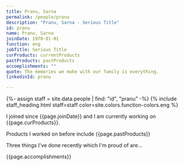 ```yaml
---
title: Pranu, Sarna
permalink: /people/pranu
description: "Pranu, Sarna - Serious Title"
id: pranu
name: Pranu, Sarna
joinDate: 1970-01-01
function: eng
jobTitle: Serious Title
curProducts: currentProducts
pastProducts: pastProducts
accomplishments: ""
quote: The memories we make with our family is everything.
linkedinId: pranu

---
```


{%- assign staff = site.data.people | find: "id", "pranu" -%}
{% include staff_heading.html staff=staff color=site.colors.function-colors.eng %}

<p>I joined since {{page.joinDate}} and I am currently working on {{page.curProducts}}.</p>

<p>Products I worked on before include {{page.pastProducts}}</p>

<p>Three things I've done recently which I'm proud of are...</p>
{{page.accomplishments}}
